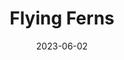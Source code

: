 ---
title: "Flying Ferns"
location: "Nongriat, ML, India"
date: 2023-06-02
image: "/images/flying-ferns.jpg"
---
